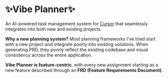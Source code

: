 # ✨Vibe Planner✨
An AI-powered task management system for [Cursor](https://cursor.sh/) that seamlessly integrates into both new and existing projects.

**Why a new planning system?** Most planning frameworks I've tried start with a new project and integrate poorly into existing solutions. When generating PRD, they poorly reflect the existing codebase and visual consistency across the entire application.

**Vibe Planner is feature-centric**, with every new assignment starting as a new feature described through an **FRD (Feature Requirements Document)**.
